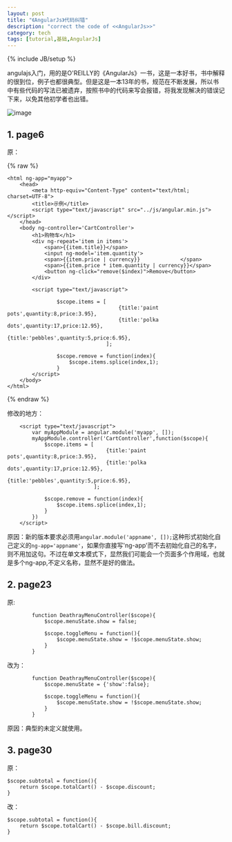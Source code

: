 ```yaml
---
layout: post
title: "《AngularJs》代码纠错"
description: "correct the code of <<AngularJs>>"
category: tech
tags: [tutorial,基础,AngularJs]
---
```

{% include JB/setup %}

angulajs入门，用的是O'REILLY的《AngularJs》一书，这是一本好书，书中解释的很到位，例子也都很典型。但是这是一本13年的书，规范在不断发展，所以书中有些代码的写法已被遗弃，按照书中的代码来写会报错，将我发现解决的错误记下来，以免其他初学者也出错。

![image](https://echizen.github.io/assets/blog-img/QQ20141204-1.png)


## 1. page6
原：

{% raw %}

	<html ng-app="myapp">
	    <head>
	        <meta http-equiv="Content-Type" content="text/html; charset=UTF-8">
	        <title>示例</title>
	        <script type="text/javascript" src="../js/angular.min.js"></script>
	    </head>
	    <body ng-controller='CartController'>
	        <h1>购物车</h1>
	        <div ng-repeat='item in items'>
	            <span>{{item.title}}</span>
	            <input ng-model='item.quantity'>
	            <span>{{item.price | currency}}	            </span>
	            <span>{{item.price * item.quantity | currency}}</span>
	            <button ng-click="remove($index)">Remove</button>
	        </div>
	        
	        <script type="text/javascript">
	            
	                $scope.items = [
	                                    {title:'paint pots',quantity:8,price:3.95},
	                                    {title:'polka dots',quantity:17,price:12.95},
	                                    {title:'pebbles',quantity:5,price:6.95},
	                                ];
	
	                $scope.remove = function(index){
	                    $scope.items.splice(index,1);
	                }
	        </script>
	    </body>
	</html>

{% endraw %}	
	
修改的地方：

		<script type="text/javascript">
            var myAppModule = angular.module('myapp', []);
            myAppModule.controller('CartController',function($scope){
                $scope.items = [
                                    {title:'paint pots',quantity:8,price:3.95},
                                    {title:'polka dots',quantity:17,price:12.95},
                                    {title:'pebbles',quantity:5,price:6.95},
                                ];

                $scope.remove = function(index){
                    $scope.items.splice(index,1);
                }
            })
        </script>
        
原因：新的版本要求必须用`angular.module('appname', []);`这种形式初始化自己定义的`ng-app='appname'`，如果你直接写'ng-app'而不去初始化自己的名字，则不用加这句。不过在单文本模式下，显然我们可能会一个页面多个作用域，也就是多个ng-app,不定义名称，显然不是好的做法。


## 2. page23
原:

			function DeathrayMenuController($scope){
                $scope.menuState.show = false;

                $scope.toggleMenu = function(){
                    $scope.menuState.show = !$scope.menuState.show;
                }
            }
            
改为：

			function DeathrayMenuController($scope){
                $scope.menuState = {'show':false};

                $scope.toggleMenu = function(){
                    $scope.menuState.show = !$scope.menuState.show;
                }
            }

原因：典型的未定义就使用。

## 3. page30
原：

	$scope.subtotal = function(){
        return $scope.totalCart() - $scope.discount;
    }
    
改：

	$scope.subtotal = function(){
        return $scope.totalCart() - $scope.bill.discount;
    }

